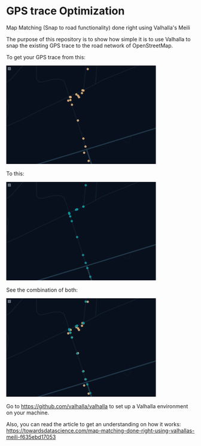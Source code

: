 # GPS trace Optimization
Map Matching (Snap to road functionality) done right using Valhalla's Meili

The purpose of this repository is to show how simple it is to use Valhalla to snap the existing GPS trace to the road network of OpenStreetMap.

To get your GPS trace from this:

<img src="https://github.com/zotttttttt/gps-trace-optimization/blob/main/Non-optimized.png?raw=true" width="400">

To this:

<img src="https://github.com/zotttttttt/gps-trace-optimization/blob/main/Optimized.png?raw=true" width="400">

See the combination of both:

<img src="https://github.com/zotttttttt/gps-trace-optimization/blob/main/Combined.png?raw=true" width="400">

Go to https://github.com/valhalla/valhalla to set up a Valhalla environment on your machine.

Also, you can read the article to get an understanding on how it works: https://towardsdatascience.com/map-matching-done-right-using-valhallas-meili-f635ebd17053
